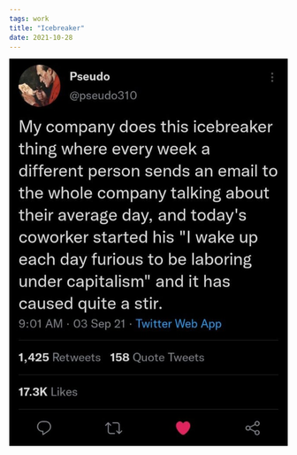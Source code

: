 ```yaml
---
tags: work
title: "Icebreaker"
date: 2021-10-28
---
```




![workicebreaker.jpeg](https://raw.githubusercontent.com/muneer78/muneer78.github.io/master/images/workicebreaker.jpeg)
        